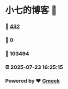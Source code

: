 # 小七的博客 :link:  
### :page_facing_up: [432](/tag.html) 
### :speech_balloon: 0 
### :hibiscus: 103494 
### :alarm_clock: 2025-07-23 16:25:15 
### Powered by :heart: [Gmeek](https://github.com/Meekdai/Gmeek)

